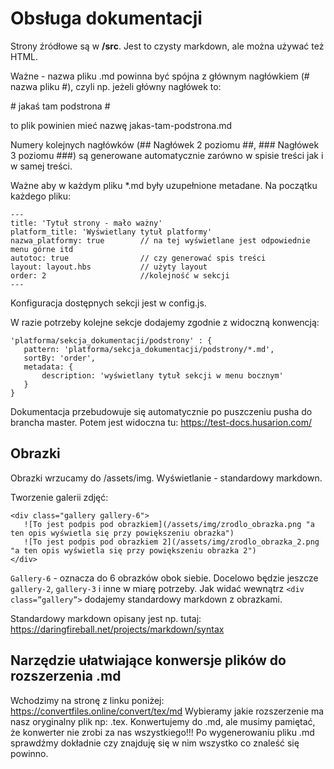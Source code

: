 # Obsługa dokumentacji

Strony źródłowe są w **/src**. Jest to czysty markdown, ale można używać też HTML.
 
Ważne - nazwa pliku .md powinna być spójna z głównym nagłówkiem (\# nazwa pliku \#), czyli np. jeżeli główny nagłówek to: 
 
\# jakaś tam podstrona \#
 
to plik powinien mieć nazwę jakas-tam-podstrona.md
 
Numery kolejnych nagłówków (\#\# Nagłówek 2 poziomu \#\#,  \#\#\# Nagłówek 3 poziomu \#\#\#) są generowane automatycznie zarówno w spisie treści jak i w samej treści.
 
Ważne aby w każdym pliku *.md były uzupełnione metadane. Na początku każdego pliku:
``` 
---
title: 'Tytuł strony - mało ważny'
platform_title: 'Wyświetlany tytuł platformy'
nazwa_platformy: true        // na tej wyświetlane jest odpowiednie menu górne itd
autotoc: true                // czy generować spis treści
layout: layout.hbs           // użyty layout
order: 2                     //kolejność w sekcji
---
```

 
Konfiguracja dostępnych sekcji jest w config.js.
 
W razie potrzeby kolejne sekcje dodajemy zgodnie z widoczną konwencją:
 
    'platforma/sekcja_dokumentacji/podstrony' : {
       pattern: 'platforma/sekcja_dokumentacji/podstrony/*.md',
       sortBy: 'order',
       metadata: {
           description: 'wyświetlany tytuł sekcji w menu bocznym'
       }
    }
 
Dokumentacja przebudowuje się automatycznie po puszczeniu pusha do brancha master. Potem jest widoczna tu: https://test-docs.husarion.com/

## Obrazki
 
Obrazki wrzucamy do /assets/img. Wyświetlanie - standardowy markdown.
 
Tworzenie galerii zdjęć:
 ```
<div class="gallery gallery-6">
    ![To jest podpis pod obrazkiem](/assets/img/zrodlo_obrazka.png "a ten opis wyświetla się przy powiększeniu obrazka")
    ![To jest podpis pod obrazkiem 2](/assets/img/zrodlo_obrazka_2.png "a ten opis wyświetla się przy powiększeniu obrazka 2")
</div>
 ```
`Gallery-6` - oznacza do 6 obrazków obok siebie. Docelowo będzie jeszcze `gallery-2`, `gallery-3` i inne w miarę potrzeby. Jak widać wewnątrz `<div class=”gallery”>` dodajemy standardowy markdown z obrazkami.
 
Standardowy markdown opisany jest np. tutaj:
https://daringfireball.net/projects/markdown/syntax
 
## Narzędzie ułatwiające konwersje plików do rozszerzenia .md

Wchodzimy na stronę z linku poniżej:
https://convertfiles.online/convert/tex/md
Wybieramy jakie rozszerzenie ma nasz oryginalny plik np: .tex.
Konwertujemy do .md, ale musimy pamiętać, że konwerter nie zrobi za nas wszystkiego!!! Po wygenerowaniu pliku .md sprawdźmy dokładnie czy znajduję się w nim wszystko co znaleść się powinno. 
